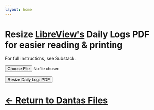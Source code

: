 ```yaml
---
layout: home
---
```

# Resize [LibreView's](https://www.libreview.com/) Daily Logs PDF for easier reading & printing

For full instructions, see Substack.
  
<input type="file" id="pdfInput" accept="application/pdf">

<button onclick="convertPdf()">Resize Daily Logs PDF</button>

## <a id="downloadLink" style="display: none;" download="output.pdf">Download resized Daily Logs PDF</a>

<script src="https://cdn.jsdelivr.net/npm/pdf-lib@1.17.1/dist/pdf-lib.min.js"></script>

<script src="resize-libreview-daily-logs-pdf.js"></script>

# [← Return to Dantas Files](https://dantasfiles.com/)
